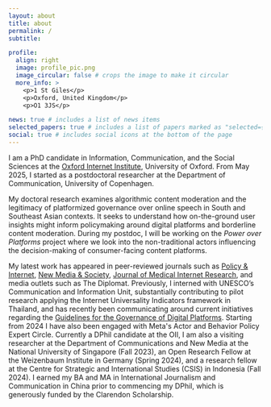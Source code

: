 ```yaml
---
layout: about
title: about
permalink: /
subtitle: 

profile:
  align: right
  image: profile_pic.png
  image_circular: false # crops the image to make it circular
  more_info: >
    <p>1 St Giles</p>
    <p>Oxford, United Kingdom</p>
    <p>O1 3JS</p>

news: true # includes a list of news items
selected_papers: true # includes a list of papers marked as "selected={true}"
social: true # includes social icons at the bottom of the page
---
```


I am a PhD candidate in Information, Communication, and the Social Sciences at the [Oxford Internet Institute](https://www.oii.ox.ac.uk/people/profiles/diyi-liu/), University of Oxford. From May 2025, I started as a postdoctoral researcher at the Department of Communication, University of Copenhagen.

My doctoral research examines algorithmic content moderation and the legitimacy of platformized governance over online speech in South and Southeast Asian contexts. It seeks to understand how on-the-ground user insights might inform policymaking around digital platforms and borderline content moderation. During my postdoc, I will be working on the *Power over Platforms* project where we look into the non-traditional actors influencing the decision-making of consumer-facing content platforms.

My latest work has appeared in peer-reviewed journals such as [Policy & Internet](https://doi.org/10.1002/poi3.388), [New Media & Society](https://doi.org/10.1177/14614448241259149), [Journal of Medical Internet Research](https://doi.org/10.2196/54135), and media outlets such as The Diplomat. Previously, I interned with UNESCO’s Communication and Information Unit, substantially contributing to pilot research applying the Internet Universality Indicators framework in Thailand, and has recently been communicating around current initiatives regarding the [Guidelines for the Governance of Digital Platforms](https://www.unesco.org/en/internet-trust/guidelines). Starting from 2024 I have also been engaged with Meta's Actor and Behavior Policy Expert Circle. Currently a DPhil candidate at the OII, I am also a visiting researcher at the Department of Communications and New Media at the National University of Singapore (Fall 2023), an Open Research Fellow at the Weizenbaum Institute in Germany (Spring 2024), and a research fellow at the Centre for Strategic and International Studies (CSIS) in Indonesia (Fall 2024). I earned my BA and MA in International Journalism and Communication in China prior to commencing my DPhil, which is generously funded by the Clarendon Scholarship.
